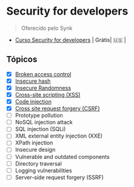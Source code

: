 # Security for developers

> Oferecido pelo Synk 

- [Curso Security for developers](https://learn.snyk.io/learning-paths/security-for-developers/?utm_source=nyu-tandon&utm_medium=link&utm_campaign=security-for-developers) | Grátis| :us: |

## Tópicos
  
- [x] [Broken access control](01-broken-access-control.md)
- [x] [Insecure hash](02-insecure-hash.md)
- [x] [Insecure Randomness](03-InsecureRandomness.md)
- [x] [Cross-site scripting (XSS)](04-xss.md)
- [x] [Code injection](05-code-injection.md)
- [x] [Cross site request forgery (CSRF)](06-csrf.md)
- [ ] Prototype pollution
- [ ] NoSQL injection attack
- [ ] SQL injection (SQLi)
- [ ] XML external entity injection (XXE)
- [ ] XPath injection
- [ ] Insecure design
- [ ] Vulnerable and outdated components
- [ ] Directory traversal
- [ ] Logging vulnerabilities
- [ ] Server-side request forgery (SSRF)
